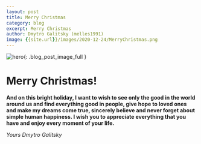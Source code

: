 ```yaml
---
layout: post
title: Merry Christmas 
category: blog
excerpt: Merry Christmas
author: Dmytro Galitsky (melles1991)
image: {{site.url}}/images/2020-12-24/MerryChristmas.png
---
```


![hero]({{page.image}}){: .blog_post_image_full }

# Merry Christmas!  
**And on this bright holiday, I want to wish to see only the good in the world around us and find everything good in people, 
give hope to loved ones and make my dreams come true, sincerely believe and never forget about simple human happiness.
I wish you to appreciate everything that you have and enjoy every moment of your life.**


*Yours Dmytro Galitsky*